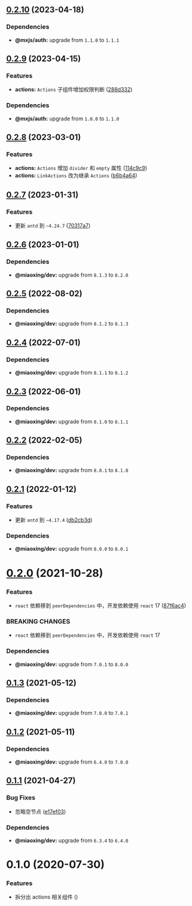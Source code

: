 ## [0.2.10](https://github.com/miaoxing/mxjs-actions/compare/v0.2.9...v0.2.10) (2023-04-18)





### Dependencies

* **@mxjs/auth:** upgrade from `1.1.0` to `1.1.1`

## [0.2.9](https://github.com/miaoxing/mxjs-actions/compare/v0.2.8...v0.2.9) (2023-04-15)


### Features

* **actions:** `Actions` 子组件增加权限判断 ([288d332](https://github.com/miaoxing/mxjs-actions/commit/288d33216a7e6b6a0f761b0f053c73f6713d0d88))





### Dependencies

* **@mxjs/auth:** upgrade from `1.0.0` to `1.1.0`

## [0.2.8](https://github.com/miaoxing/mxjs-actions/compare/v0.2.7...v0.2.8) (2023-03-01)


### Features

* **actions:** `Actions` 增加 `divider` 和 `empty` 属性 ([114c9c9](https://github.com/miaoxing/mxjs-actions/commit/114c9c9d321f818cf732ac996954bfd57d9c673f))
* **actions:** `LinkActions` 改为继承 `Actions` ([b6b4a64](https://github.com/miaoxing/mxjs-actions/commit/b6b4a64d0bf4bda08abab0c3fd2c7c2c6a1df66c))

## [0.2.7](https://github.com/miaoxing/mxjs-actions/compare/v0.2.6...v0.2.7) (2023-01-31)


### Features

* 更新 `antd` 到 `~4.24.7` ([70317a7](https://github.com/miaoxing/mxjs-actions/commit/70317a7e7edfb4c35189bf07076b46930d1852cc))

## [0.2.6](https://github.com/miaoxing/mxjs-actions/compare/v0.2.5...v0.2.6) (2023-01-01)





### Dependencies

* **@miaoxing/dev:** upgrade from `8.1.3` to `8.2.0`

## [0.2.5](https://github.com/miaoxing/mxjs-actions/compare/v0.2.4...v0.2.5) (2022-08-02)





### Dependencies

* **@miaoxing/dev:** upgrade from `8.1.2` to `8.1.3`

## [0.2.4](https://github.com/miaoxing/mxjs-actions/compare/v0.2.3...v0.2.4) (2022-07-01)





### Dependencies

* **@miaoxing/dev:** upgrade from `8.1.1` to `8.1.2`

## [0.2.3](https://github.com/miaoxing/mxjs-actions/compare/v0.2.2...v0.2.3) (2022-06-01)





### Dependencies

* **@miaoxing/dev:** upgrade from `8.1.0` to `8.1.1`

## [0.2.2](https://github.com/miaoxing/mxjs-actions/compare/v0.2.1...v0.2.2) (2022-02-05)





### Dependencies

* **@miaoxing/dev:** upgrade from `8.0.1` to `8.1.0`

## [0.2.1](https://github.com/miaoxing/mxjs-actions/compare/v0.2.0...v0.2.1) (2022-01-12)


### Features

* 更新 `antd` 到 `~4.17.4` ([db2cb3d](https://github.com/miaoxing/mxjs-actions/commit/db2cb3d44064a6c5f0d48bceb41f451afc31603f))





### Dependencies

* **@miaoxing/dev:** upgrade from `8.0.0` to `8.0.1`

# [0.2.0](https://github.com/miaoxing/mxjs-actions/compare/v0.1.3...v0.2.0) (2021-10-28)


### Features

* `react` 依赖移到 `peerDependencies` 中，开发依赖使用 `react` 17 ([87f6ac4](https://github.com/miaoxing/mxjs-actions/commit/87f6ac40be8b24bbd31d71c7229f941ffeeb16ed))


### BREAKING CHANGES

* `react` 依赖移到 `peerDependencies` 中，开发依赖使用 `react` 17





### Dependencies

* **@miaoxing/dev:** upgrade from `7.0.1` to `8.0.0`

## [0.1.3](https://github.com/miaoxing/mxjs-actions/compare/v0.1.2...v0.1.3) (2021-05-12)





### Dependencies

* **@miaoxing/dev:** upgrade from `7.0.0` to `7.0.1`

## [0.1.2](https://github.com/miaoxing/mxjs-actions/compare/v0.1.1...v0.1.2) (2021-05-11)





### Dependencies

* **@miaoxing/dev:** upgrade from `6.4.0` to `7.0.0`

## [0.1.1](https://github.com/miaoxing/mxjs-actions/compare/v0.1.0...v0.1.1) (2021-04-27)


### Bug Fixes

* 忽略空节点 ([e17ef03](https://github.com/miaoxing/mxjs-actions/commit/e17ef03208933e043df24bd9f9eb24412e511f16))





### Dependencies

* **@miaoxing/dev:** upgrade from `6.3.4` to `6.4.0`

# 0.1.0 (2020-07-30)


### Features

* 拆分出 actions 相关组件 ([](https://github.com/miaoxing/mxjs-actions/commit/))
